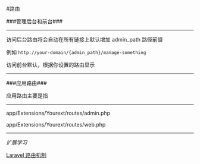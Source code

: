 #路由

###管理后台和前台###

---


访问后台路由将会自动在所有链接上默认增加 admin_path 路径前缀

例如 `http://your-domain/{admin_path}/manage-something`


访问前台默认，根据你设置的路由显示

---


###应用路由###

应用路由主要是指

---

app/Extensions/Yourext/routes/admin.php

app/Extensions/Yourext/routes/web.php

---


*扩展学习*

[Laravel 路由机制](https://laravel.com/docs/8.x/routing)



